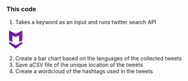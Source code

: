### This code
1. Takes a keyword as an input and runs twitter search API 

![alt text](https://github.com/adam-p/markdown-here/raw/master/src/common/images/icon48.png "Logo Title Text 1")

2. Create a bar chart based on the languages of the collected tweets
3. Save aCSV file of the unique location of the tweets
4. Create a wordcloud of the hashtags used in the tweets
